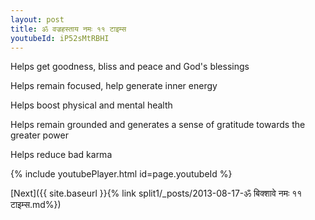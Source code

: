 ```yaml
---
layout: post
title: ॐ वज्रहस्ताय नमः ११ टाइम्स
youtubeId: iP52sMtRBHI
---
```

 
 
Helps get goodness, bliss and peace and God's blessings
 
Helps remain focused, help generate inner energy 
 
Helps boost physical and mental health 
 
Helps remain grounded and generates a sense of gratitude towards the greater power 
 
Helps reduce bad karma
 
 
 
 


{% include youtubePlayer.html id=page.youtubeId %}
 
[Next]({{ site.baseurl }}{% link  split1/_posts/2013-08-17-ॐ बिक्शावे नमः ११ टाइम्स.md%})
 
